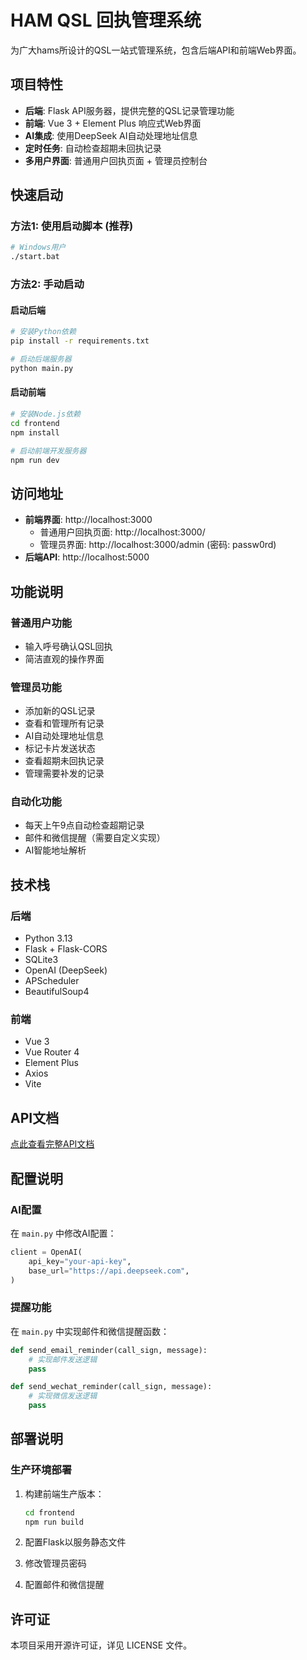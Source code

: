 # HAM QSL 回执管理系统

为广大hams所设计的QSL一站式管理系统，包含后端API和前端Web界面。

## 项目特性

- **后端**: Flask API服务器，提供完整的QSL记录管理功能
- **前端**: Vue 3 + Element Plus 响应式Web界面
- **AI集成**: 使用DeepSeek AI自动处理地址信息
- **定时任务**: 自动检查超期未回执记录
- **多用户界面**: 普通用户回执页面 + 管理员控制台

## 快速启动

### 方法1: 使用启动脚本 (推荐)
```bash
# Windows用户
./start.bat
```

### 方法2: 手动启动

#### 启动后端
```bash
# 安装Python依赖
pip install -r requirements.txt

# 启动后端服务器
python main.py
```

#### 启动前端
```bash
# 安装Node.js依赖
cd frontend
npm install

# 启动前端开发服务器
npm run dev
```

## 访问地址

- **前端界面**: http://localhost:3000
  - 普通用户回执页面: http://localhost:3000/
  - 管理员界面: http://localhost:3000/admin (密码: passw0rd)
- **后端API**: http://localhost:5000

## 功能说明

### 普通用户功能
- 输入呼号确认QSL回执
- 简洁直观的操作界面

### 管理员功能
- 添加新的QSL记录
- 查看和管理所有记录
- AI自动处理地址信息
- 标记卡片发送状态
- 查看超期未回执记录
- 管理需要补发的记录

### 自动化功能
- 每天上午9点自动检查超期记录
- 邮件和微信提醒（需要自定义实现）
- AI智能地址解析

## 技术栈

### 后端
- Python 3.13
- Flask + Flask-CORS
- SQLite3
- OpenAI (DeepSeek)
- APScheduler
- BeautifulSoup4

### 前端
- Vue 3
- Vue Router 4
- Element Plus
- Axios
- Vite

## API文档
[点此查看完整API文档](https://apifox.com/apidoc/shared-43a9b07f-1fd2-4a34-973b-b83a1c4e994c)

## 配置说明

### AI配置
在 `main.py` 中修改AI配置：
```python
client = OpenAI(
    api_key="your-api-key",
    base_url="https://api.deepseek.com",
)
```

### 提醒功能
在 `main.py` 中实现邮件和微信提醒函数：
```python
def send_email_reminder(call_sign, message):
    # 实现邮件发送逻辑
    pass

def send_wechat_reminder(call_sign, message):
    # 实现微信发送逻辑
    pass
```

## 部署说明

### 生产环境部署
1. 构建前端生产版本：
   ```bash
   cd frontend
   npm run build
   ```

2. 配置Flask以服务静态文件
3. 修改管理员密码
4. 配置邮件和微信提醒

## 许可证

本项目采用开源许可证，详见 LICENSE 文件。